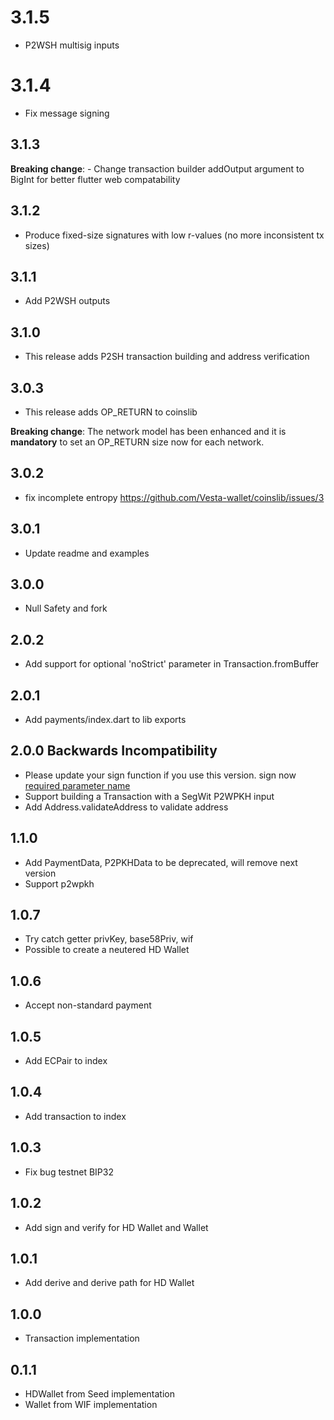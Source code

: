 # 3.1.5
- P2WSH multisig inputs

# 3.1.4
- Fix message signing

## 3.1.3
**Breaking change**: - Change transaction builder addOutput argument to BigInt for better flutter web compatability 

## 3.1.2
- Produce fixed-size signatures with low r-values (no more inconsistent tx sizes)

## 3.1.1
- Add P2WSH outputs

## 3.1.0
- This release adds P2SH transaction building and address verification  
 
## 3.0.3
- This release adds OP_RETURN to coinslib  

**Breaking change**: The network model has been enhanced and it is **mandatory** to set an OP_RETURN size now for each network. 
## 3.0.2
- fix incomplete entropy https://github.com/Vesta-wallet/coinslib/issues/3

## 3.0.1
- Update readme and examples

## 3.0.0
- Null Safety and fork

## 2.0.2
- Add support for optional 'noStrict' parameter in Transaction.fromBuffer

## 2.0.1
- Add payments/index.dart to lib exports

## 2.0.0 **Backwards Incompatibility**
- Please update your sign function if you use this version. sign now [required parameter name](https://github.com/anicdh/bitcoin_flutter/blob/master/lib/src/transaction_builder.dart#L121)
- Support  building a Transaction with a SegWit P2WPKH input
- Add Address.validateAddress to validate address

## 1.1.0

- Add PaymentData, P2PKHData to be deprecated, will remove next version
- Support p2wpkh

## 1.0.7

- Try catch getter privKey, base58Priv, wif
- Possible to create a neutered HD Wallet

## 1.0.6

- Accept non-standard payment

## 1.0.5

- Add ECPair to index

## 1.0.4

- Add transaction to index

## 1.0.3

- Fix bug testnet BIP32

## 1.0.2

- Add sign and verify for HD Wallet and Wallet

## 1.0.1

- Add derive and derive path for HD Wallet

## 1.0.0

- Transaction implementation

## 0.1.1

- HDWallet from Seed implementation
- Wallet from WIF implementation
